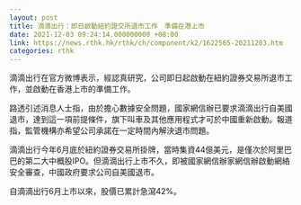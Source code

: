```yaml
---
layout: post
title: 滴滴出行：即日啟動紐約證交所退市工作　準備在港上市
date: 2021-12-03 09:24:14.000000000 +08:00
link: https://news.rthk.hk/rthk/ch/component/k2/1622565-20211203.htm
categories: rthk
---
```


滴滴出行在官方微博表示，經認真研究，公司即日起啟動在紐約證券交易所退市工作，並啟動在香港上市的準備工作。

路透引述消息人士指，由於擔心數據安全問題，國家網信辦已要求滴滴出行自美國退市，達到這一項前提條件，旗下叫車及其他應用程式才可於中國重新啟動。報道指，監管機構亦希望公司承諾在一定時間內解決退市問題。

滴滴出行今年6月底於紐約證券交易所掛牌，當時集資44億美元，是僅次於阿里巴巴的第二大中概股IPO。但滴滴出行上市不久，即被國家網信辦家網信辦啟動網絡安全審查，中國政府要求公司自美國退市。

自滴滴出行6月上市以來，股價已累計急瀉42%。
